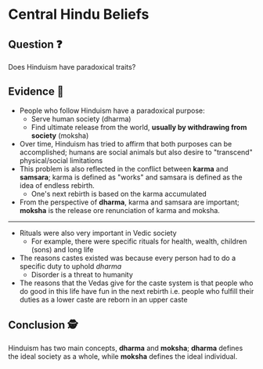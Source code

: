 # Central Hindu Beliefs
## Question :question: 
Does Hinduism have paradoxical traits?
## Evidence :book:
* People who follow Hinduism have a paradoxical purpose: 
  * Serve human society (dharma)
  * Find ultimate release from the world, __usually by withdrawing from society__ (moksha)
* Over time, Hinduism has tried to affirm that both purposes can be accomplished; humans are social animals but also desire to "transcend" physical/social limitations
* This problem is also reflected in the conflict between __karma__ and __samsara__; karma is defined as "works" and samsara is defined as the idea of endless rebirth. 
  * One's next rebirth is based on the karma accumulated
* From the perspective of **dharma**, karma and samsara are important; **moksha** is the release ore renunciation of karma and moksha. 
---
* Rituals were also very important in Vedic society
  * For example, there were specific rituals for health, wealth, children (sons) and long life
* The reasons castes existed was because every person had to do a specific duty to uphold *dharma*
  * Disorder is a threat to humanity
* The reasons that the Vedas give for the caste system is that people who do good in this life have fun in the next rebirth i.e. people who fulfill their duties as a lower caste are reborn in an upper caste

## Conclusion :detective: 
Hinduism has two main concepts, **dharma** and **moksha**; **dharma** defines the ideal society as a whole, while **moksha** defines the ideal individual. 




